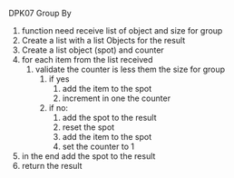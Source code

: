 DPK07 Group By

1. function need receive list of object and size for group
2. Create a list with a list Objects for the result
3. Create a list object (spot) and counter
4. for each item from the list received 
   1. validate the counter is less them the size for group
      1. if yes
         1. add the item to the spot 
         2. increment in one the counter 
      2. if no:
         1. add the spot to the result
         2. reset the spot
         3. add the item to the spot
         4. set the counter to 1
5. in the end add the spot to the result
6. return the result